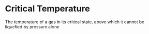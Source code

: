 # Critical Temperature
The temperature of a gas in its critical state, above which it cannot be liquefied by pressure alone
